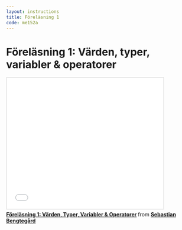 ```yaml
---
layout: instructions
title: Föreläsning 1
code: me152a
---
```


# Föreläsning 1: Värden, typer, variabler & operatorer

<div class="video">
    <iframe src="//www.slideshare.net/slideshow/embed_code/43700709" width="425" height="355" frameborder="0" marginwidth="0" marginheight="0" scrolling="no" style="border:1px solid #CCC; border-width:1px; margin-bottom:5px; max-width: 100%;" allowfullscreen> </iframe> <div style="margin-bottom:5px"> <strong> <a href="//www.slideshare.net/sebbarn/forelasning-1-me152a" title="Föreläsning 1: Värden, Typer, Variabler &amp; Operatorer" target="_blank">Föreläsning 1: Värden, Typer, Variabler &amp; Operatorer</a> </strong> from <strong><a href="//www.slideshare.net/sebbarn" target="_blank">Sebastian Bengtegård</a></strong> </div>
</div>
